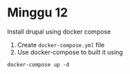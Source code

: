 # Minggu 12
Install drupal using docker compose
 1. Create `docker-compose.yml` file
 2. Use docker-compose to built it using  
 ```
 docker-compose up -d
 ```
